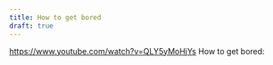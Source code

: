 ```yaml
---
title: How to get bored
draft: true
---
```


https://www.youtube.com/watch?v=QLY5yMoHjYs
How to get bored:
